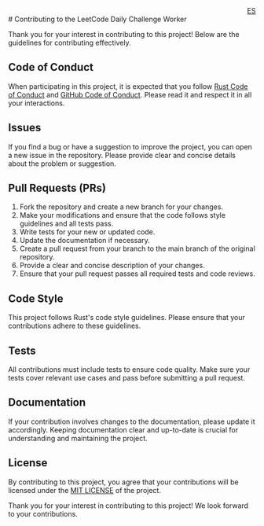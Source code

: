 <div align="right">
<a href="./CONTRIBUTING.md">ES</a>
</div>
# Contributing to the LeetCode Daily Challenge Worker

Thank you for your interest in contributing to this project! Below are the guidelines for contributing effectively.

## Code of Conduct

When participating in this project, it is expected that you follow [Rust Code of Conduct](https://www.rust-lang.org/policies/code-of-conduct) and [GitHub Code of Conduct](https://docs.github.com/es/site-policy/github-terms/github-community-code-of-conduct). Please read it and respect it in all your interactions.

## Issues

If you find a bug or have a suggestion to improve the project, you can open a new issue in the repository. Please provide clear and concise details about the problem or suggestion.

## Pull Requests (PRs)

1. Fork the repository and create a new branch for your changes.
2. Make your modifications and ensure that the code follows style guidelines and all tests pass.
3. Write tests for your new or updated code.
4. Update the documentation if necessary.
5. Create a pull request from your branch to the main branch of the original repository.
6. Provide a clear and concise description of your changes.
7. Ensure that your pull request passes all required tests and code reviews.

## Code Style

This project follows Rust's code style guidelines. Please ensure that your contributions adhere to these guidelines.

## Tests

All contributions must include tests to ensure code quality. Make sure your tests cover relevant use cases and pass before submitting a pull request.

## Documentation

If your contribution involves changes to the documentation, please update it accordingly. Keeping documentation clear and up-to-date is crucial for understanding and maintaining the project.

## License

By contributing to this project, you agree that your contributions will be licensed under the [MIT LICENSE](./LICENSE-MIT) of the project.

Thank you for your interest in contributing to this project! We look forward to your contributions.
